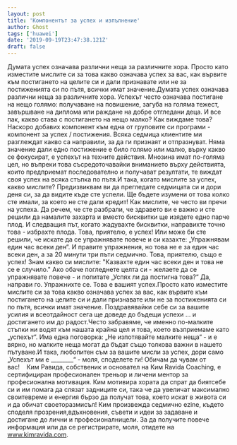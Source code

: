 ```yaml
---
layout: post
title: 'Компонентът за успех и изпълнение'
author: Ghost
tags: ['huawei']
date: '2019-09-19T23:47:38.121Z'
draft: false
---
```


Думата успех означава различни неща за различните хора. Просто като изместите мислите си за това какво означава успех за вас, как вървите към постигането на целите си и дали признавате или не за постиженията си по пътя, всички имат значение.Думата успех означава различни неща за различните хора. Успехът често означава постигане на нещо голямо: получаване на повишение, загуба на голяма тежест, завършване на диплома или раждане на добре отгледани деца. И все пак, какво става с постигането на нещо малко? Как виждаме това?Наскоро добавих компонент към една от груповите си програми - компонент за успех / постижения. Всяка седмица клиентите ми разглеждат какво са направили, за да ги признаят и отпразнуват. Няма значение дали едно постижение е било голямо или малко, върху какво се фокусират, е успехът на техните действия. Мнозина имат по-голяма цел, но въпреки това съсредоточавайки вниманието върху действията, които предприемат последователно и получават резултати, те виждат своя успех на всяка стъпка по пътя.И така, когато мислите за успех, какво мислите? Предизвиквам ви да прегледате седмицата си и дори деня си, за да видите къде сте успели. Ще бъдете изумени от това колко сте имали, за което не сте дали кредит! Как мислите, че често ви пречи на успеха. Да речем, че сте разбрали, че здравето ви е важно и сте решили да намалите захарта и вместо бисквитки ще изядете едно парче плод. И следващия път, когато жадувахте бисквитки, направихте точно това - избрахте плода. Това, приятелю, е успех! Или може би сте решили, че искате да се упражнявате повече и си казахте: „Упражнявам един час всеки ден“. И правите упражнения, но това не е за един час всеки ден, а за 20 минути три пъти седмично. Това, приятелю, също е успех! Знам какво си мислите: "Казвахте един час всеки ден и това не се е случило." Ако обаче погледнете целта си - желаете да се упражнявате повече - и попитате „Успях ли да постигна това?“ Да, направи го. Упражнихте се. Това е вашият успех.Просто като изместите мислите си за това какво означава успех за вас, как вървите към постигането на целите си и дали признавате или не за постиженията си по пътя, всички имат значение. Поздравявайки себе си за вашите усилия и всеотдайност сега ще доведе до бъдещи успехи ... и достигането им до радост.Често забравяме, че именно по-малките стъпки ни водят към нашата крайна цел и това, което възприемаме като „успехът“. Има една поговорка: „Не изпотявайте малките неща“ - и е вярно, но малките неща могат да бъдат също толкова важни в нашето пътуване.И така, любопитен съм за вашите мисли за успех, дори само „Успехът ми е ________“ - моля, споделете ги! Обичам да чувам от вас!    Ким Равида, собственик и основател на Ким Ravida Coaching, е сертифициран професионален треньор и личени ментор за професионална мотивация. Ким мотивира хората да спрат да биятсебе си и им помага да слязат задниците си, така че да увеличат максимално своитевреме и енергия бързо да получат това, което искат в живота си и да обичат своеторазмисъл! Ким произвежда седмично ezine, където споделя прозрения,вдъхновения, съвети и идеи за задаване и достигане до лични и професионалницели. За да получите повече информация или да се регистрирате, моля, отидете на www.kimravida.com.
